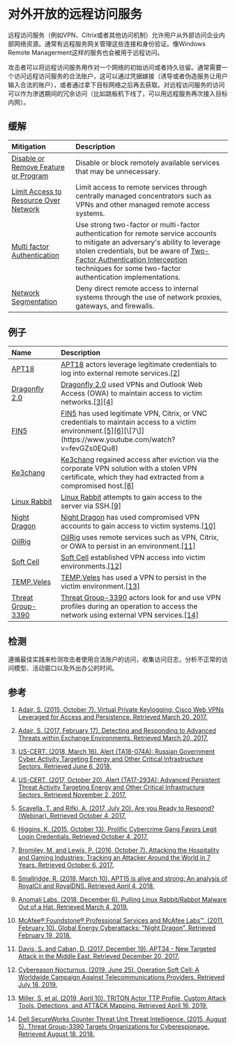 # 对外开放的远程访问服务

远程访问服务（例如VPN、Citrix或者其他访问机制）允许用户从外部访问企业内部网络资源。通常有远程服务网关管理这些连接和身份验证。像Windows Remote Managerment这样的服务也会被用于远程访问。

攻击者可以将远程访问服务用作对一个网络的初始访问或者持久驻留。通常需要一个访问远程访问服务的合法账户，这可以通过凭据嫁接（诱导或者伪造服务让用户输入合法的账户），或者通过拿下目标网络之后再去获取。对远程访问服务的访问可以作为渗透期间的冗余访问（比如跳板机下线了，可以用远程服务再次接入目标内网）。

## 缓解

| Mitigation | Description |
| :--- | :--- |
| [Disable or Remove Feature or Program](https://attack.mitre.org/mitigations/M1042) | Disable or block remotely available services that may be unnecessary. |
| [Limit Access to Resource Over Network](https://attack.mitre.org/mitigations/M1035) | Limit access to remote services through centrally managed concentrators such as VPNs and other managed remote access systems. |
| [Multi factor Authentication](https://attack.mitre.org/mitigations/M1032) | Use strong two-factor or multi-factor authentication for remote service accounts to mitigate an adversary's ability to leverage stolen credentials, but be aware of [Two-Factor Authentication Interception](https://attack.mitre.org/techniques/T1111) techniques for some two-factor authentication implementations. |
| [Network Segmentation](https://attack.mitre.org/mitigations/M1030) | Deny direct remote access to internal systems through the use of network proxies, gateways, and firewalls. |

## 例子

| Name | Description |
| :--- | :--- |
| [APT18](https://attack.mitre.org/groups/G0026) | [APT18](https://attack.mitre.org/groups/G0026) actors leverage legitimate credentials to log into external remote services.[\[2\]](https://www.rsaconference.com/writable/presentations/file_upload/hta-f02-detecting-and-responding-to-advanced-threats-within-exchange-environments.pdf) |
| [Dragonfly 2.0](https://attack.mitre.org/groups/G0074) | [Dragonfly 2.0](https://attack.mitre.org/groups/G0074) used VPNs and Outlook Web Access \(OWA\) to maintain access to victim networks.[\[3\]](https://www.us-cert.gov/ncas/alerts/TA18-074A)[\[4\]](https://www.us-cert.gov/ncas/alerts/TA17-293A) |
| [FIN5](https://attack.mitre.org/groups/G0053) | [FIN5](https://attack.mitre.org/groups/G0053) has used legitimate VPN, Citrix, or VNC credentials to maintain access to a victim environment.[\[5\]](https://www2.fireeye.com/WBNR-Are-you-ready-to-respond.html)[\[6\]](https://www.darkreading.com/analytics/prolific-cybercrime-gang-favors-legit-login-credentials/d/d-id/1322645?)[\[7\]](https://www.youtube.com/watch?v=fevGZs0EQu8) |
| [Ke3chang](https://attack.mitre.org/groups/G0004) | [Ke3chang](https://attack.mitre.org/groups/G0004) regained access after eviction via the corporate VPN solution with a stolen VPN certificate, which they had extracted from a compromised host.[\[8\]](https://www.nccgroup.trust/uk/about-us/newsroom-and-events/blogs/2018/march/apt15-is-alive-and-strong-an-analysis-of-royalcli-and-royaldns/) |
| [Linux Rabbit](https://attack.mitre.org/software/S0362) | [Linux Rabbit](https://attack.mitre.org/software/S0362) attempts to gain access to the server via SSH.[\[9\]](https://www.anomali.com/blog/pulling-linux-rabbit-rabbot-malware-out-of-a-hat) |
| [Night Dragon](https://attack.mitre.org/groups/G0014) | [Night Dragon](https://attack.mitre.org/groups/G0014) has used compromised VPN accounts to gain access to victim systems.[\[10\]](https://securingtomorrow.mcafee.com/wp-content/uploads/2011/02/McAfee_NightDragon_wp_draft_to_customersv1-1.pdf) |
| [OilRig](https://attack.mitre.org/groups/G0049) | [OilRig](https://attack.mitre.org/groups/G0049) uses remote services such as VPN, Citrix, or OWA to persist in an environment.[\[11\]](https://www.brighttalk.com/webcast/10703/296317/apt34-new-targeted-attack-in-the-middle-east) |
| [Soft Cell](https://attack.mitre.org/groups/G0093) | [Soft Cell](https://attack.mitre.org/groups/G0093) established VPN access into victim environments.[\[12\]](https://www.cybereason.com/blog/operation-soft-cell-a-worldwide-campaign-against-telecommunications-providers) |
| [TEMP.Veles](https://attack.mitre.org/groups/G0088) | [TEMP.Veles](https://attack.mitre.org/groups/G0088) has used a VPN to persist in the victim environment.[\[13\]](https://www.fireeye.com/blog/threat-research/2019/04/triton-actor-ttp-profile-custom-attack-tools-detections.html) |
| [Threat Group-3390](https://attack.mitre.org/groups/G0027) | [Threat Group-3390](https://attack.mitre.org/groups/G0027) actors look for and use VPN profiles during an operation to access the network using external VPN services.[\[14\]](https://www.secureworks.com/research/threat-group-3390-targets-organizations-for-cyberespionage) |

## 检测

遵循最佳实践来检测攻击者使用合法账户的访问，收集访问日志，分析不正常的访问模型、活动窗口以及外出办公的时间。

## 参考

1. [Adair, S. \(2015, October 7\). Virtual Private Keylogging: Cisco Web VPNs Leveraged for Access and Persistence. Retrieved March 20, 2017.](https://www.volexity.com/blog/2015/10/07/virtual-private-keylogging-cisco-web-vpns-leveraged-for-access-and-persistence/)

2. [Adair, S. \(2017, February 17\). Detecting and Responding to Advanced Threats within Exchange Environments. Retrieved March 20, 2017.](https://www.rsaconference.com/writable/presentations/file_upload/hta-f02-detecting-and-responding-to-advanced-threats-within-exchange-environments.pdf)
3. [US-CERT. \(2018, March 16\). Alert \(TA18-074A\): Russian Government Cyber Activity Targeting Energy and Other Critical Infrastructure Sectors. Retrieved June 6, 2018.](https://www.us-cert.gov/ncas/alerts/TA18-074A)
4. [US-CERT. \(2017, October 20\). Alert \(TA17-293A\): Advanced Persistent Threat Activity Targeting Energy and Other Critical Infrastructure Sectors. Retrieved November 2, 2017.](https://www.us-cert.gov/ncas/alerts/TA17-293A)
5. [Scavella, T. and Rifki, A. \(2017, July 20\). Are you Ready to Respond? \(Webinar\). Retrieved October 4, 2017.](https://www2.fireeye.com/WBNR-Are-you-ready-to-respond.html)
6. [Higgins, K. \(2015, October 13\). Prolific Cybercrime Gang Favors Legit Login Credentials. Retrieved October 4, 2017.](https://www.darkreading.com/analytics/prolific-cybercrime-gang-favors-legit-login-credentials/d/d-id/1322645?)
7. [Bromiley, M. and Lewis, P. \(2016, October 7\). Attacking the Hospitality and Gaming Industries: Tracking an Attacker Around the World in 7 Years. Retrieved October 6, 2017.](https://www.youtube.com/watch?v=fevGZs0EQu8)
8. [Smallridge, R. \(2018, March 10\). APT15 is alive and strong: An analysis of RoyalCli and RoyalDNS. Retrieved April 4, 2018.](https://www.nccgroup.trust/uk/about-us/newsroom-and-events/blogs/2018/march/apt15-is-alive-and-strong-an-analysis-of-royalcli-and-royaldns/)
9. [Anomali Labs. \(2018, December 6\). Pulling Linux Rabbit/Rabbot Malware Out of a Hat. Retrieved March 4, 2019.](https://www.anomali.com/blog/pulling-linux-rabbit-rabbot-malware-out-of-a-hat)
10. [McAfee® Foundstone® Professional Services and McAfee Labs™. \(2011, February 10\). Global Energy Cyberattacks: “Night Dragon”. Retrieved February 19, 2018.](https://securingtomorrow.mcafee.com/wp-content/uploads/2011/02/McAfee_NightDragon_wp_draft_to_customersv1-1.pdf)
11. [Davis, S. and Caban, D. \(2017, December 19\). APT34 - New Targeted Attack in the Middle East. Retrieved December 20, 2017.](https://www.brighttalk.com/webcast/10703/296317/apt34-new-targeted-attack-in-the-middle-east)
12. [Cybereason Nocturnus. \(2019, June 25\). Operation Soft Cell: A Worldwide Campaign Against Telecommunications Providers. Retrieved July 18, 2019.](https://www.cybereason.com/blog/operation-soft-cell-a-worldwide-campaign-against-telecommunications-providers)
13. [Miller, S, et al. \(2019, April 10\). TRITON Actor TTP Profile, Custom Attack Tools, Detections, and ATT&CK Mapping. Retrieved April 16, 2019.](https://www.fireeye.com/blog/threat-research/2019/04/triton-actor-ttp-profile-custom-attack-tools-detections.html)
14. [Dell SecureWorks Counter Threat Unit Threat Intelligence. \(2015, August 5\). Threat Group-3390 Targets Organizations for Cyberespionage. Retrieved August 18, 2018.](https://www.secureworks.com/research/threat-group-3390-targets-organizations-for-cyberespionage)



